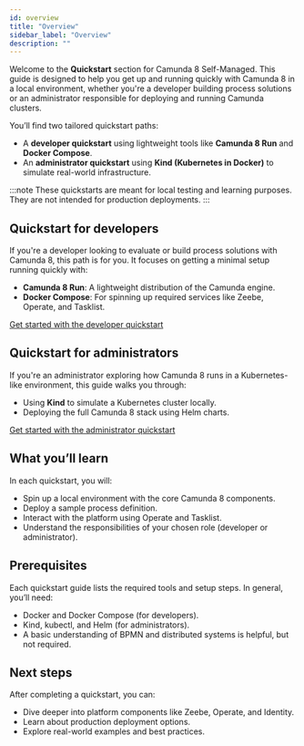 ```yaml
---
id: overview
title: "Overview"
sidebar_label: "Overview"
description: ""
---
```


Welcome to the **Quickstart** section for Camunda 8 Self-Managed. This guide is designed to help you get up and running quickly with Camunda 8 in a local environment, whether you're a developer building process solutions or an administrator responsible for deploying and running Camunda clusters.

You’ll find two tailored quickstart paths:

- A **developer quickstart** using lightweight tools like **Camunda 8 Run** and **Docker Compose**.
- An **administrator quickstart** using **Kind (Kubernetes in Docker)** to simulate real-world infrastructure.

:::note
These quickstarts are meant for local testing and learning purposes. They are not intended for production deployments.
:::

## Quickstart for developers

If you're a developer looking to evaluate or build process solutions with Camunda 8, this path is for you. It focuses on getting a minimal setup running quickly with:

- **Camunda 8 Run**: A lightweight distribution of the Camunda engine.
- **Docker Compose**: For spinning up required services like Zeebe, Operate, and Tasklist.

[Get started with the developer quickstart](./developer-quickstart.md)

## Quickstart for administrators

If you're an administrator exploring how Camunda 8 runs in a Kubernetes-like environment, this guide walks you through:

- Using **Kind** to simulate a Kubernetes cluster locally.
- Deploying the full Camunda 8 stack using Helm charts.

[Get started with the administrator quickstart](./administrator-quickstart.md)

## What you’ll learn

In each quickstart, you will:

- Spin up a local environment with the core Camunda 8 components.
- Deploy a sample process definition.
- Interact with the platform using Operate and Tasklist.
- Understand the responsibilities of your chosen role (developer or administrator).

## Prerequisites

Each quickstart guide lists the required tools and setup steps. In general, you’ll need:

- Docker and Docker Compose (for developers).
- Kind, kubectl, and Helm (for administrators).
- A basic understanding of BPMN and distributed systems is helpful, but not required.

## Next steps

After completing a quickstart, you can:

- Dive deeper into platform components like Zeebe, Operate, and Identity.
- Learn about production deployment options.
- Explore real-world examples and best practices.
